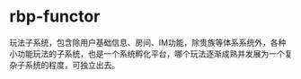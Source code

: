 # rbp-functor

玩法子系统，包含除用户基础信息、房间、IM功能，除贵族等体系系统外，各种小功能玩法的子系统，也是一个系统孵化平台，哪个玩法逐渐成熟并发展为一个复杂子系统的程度，可独立出去。

